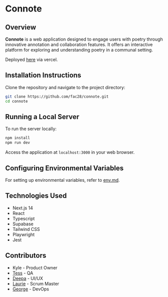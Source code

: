 # Connote

## Overview
**Connote** is a web application designed to engage users with poetry through innovative annotation and collaboration features. It offers an interactive platform for exploring and understanding poetry in a communal setting.

Deployed [here](https://connote.vercel.app/) via vercel.

## Installation Instructions
Clone the repository and navigate to the project directory:

```bash
git clone https://github.com/fac28/connote.git
cd connote
```

## Running a Local Server
To run the server locally:

```bash
npm install
npm run dev
```

Access the application at `localhost:3000` in your web browser.

## Configuring Environmental Variables
For setting up environmental variables, refer to [env.md](env.md).

## Technologies Used
- Next.js 14
- React
- Typescript
- Supabase
- Tailwind CSS
- Playwright
- Jest

## Contributors
- Kyle - Product Owner
- [Tess](https://github.com/tess-phillips) - QA
- [Deepa](https://github.com/DeepsDali) - UI/UX
- [Laurie](https://github.com/sgroi-l) - Scrum Master
- [George](https://github.com/GeorgeKlemperer) - DevOps

